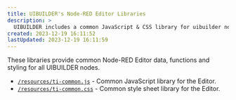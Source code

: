 ```yaml
---
title: UIBUILDER's Node-RED Editor Libraries
description: >
  UIBUILDER includes a common JavaScript & CSS library for uibuilder nodes to use in the Editor.
created: 2023-12-19 16:11:52
lastUpdated: 2023-12-19 16:11:59
---
```


These libraries provide common Node-RED Editor data, functions and styling for all UIBUILDER nodes.

* [`/resources/ti-common.js`](dev/editor-libs/ti-common) - Common JavaScript library for the Editor.
* [`/resources/ti-common.css`](dev/editor-libs/ti-common-css) - Common style sheet library for the Editor.
